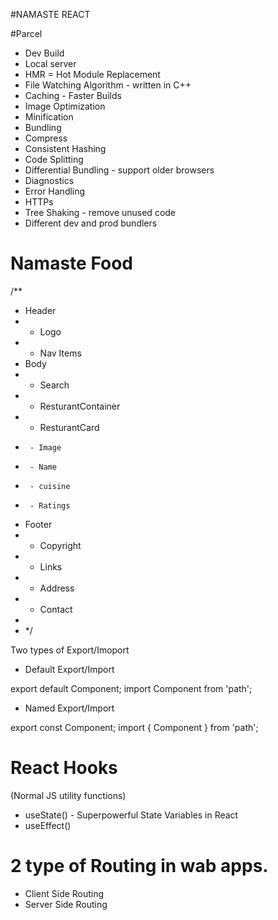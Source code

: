 #NAMASTE REACT

#Parcel

- Dev Build
- Local server
- HMR = Hot Module Replacement
- File Watching Algorithm - written in C++
- Caching - Faster Builds
- Image Optimization
- Minification
- Bundling
- Compress
- Consistent Hashing
- Code Splitting
- Differential Bundling - support older browsers
- Diagnostics
- Error Handling
- HTTPs
- Tree Shaking - remove unused code
- Different dev and prod bundlers

# Namaste Food

/\*\*

- Header
- - Logo
- - Nav Items
- Body
- - Search
- - ResturantContainer
- - ResturantCard
-      - Image
-      - Name
-      - cuisine
-      - Ratings
- Footer
- - Copyright
- - Links
- - Address
- - Contact
-
- \*/

Two types of Export/Imoport

- Default Export/Import

export default Component;
import Component from 'path';

- Named Export/Import

export const Component;
import { Component } from 'path';

# React Hooks

(Normal JS utility functions)

- useState() - Superpowerful State Variables in React
- useEffect()

# 2 type of Routing in wab apps.

- Client Side Routing
- Server Side Routing
